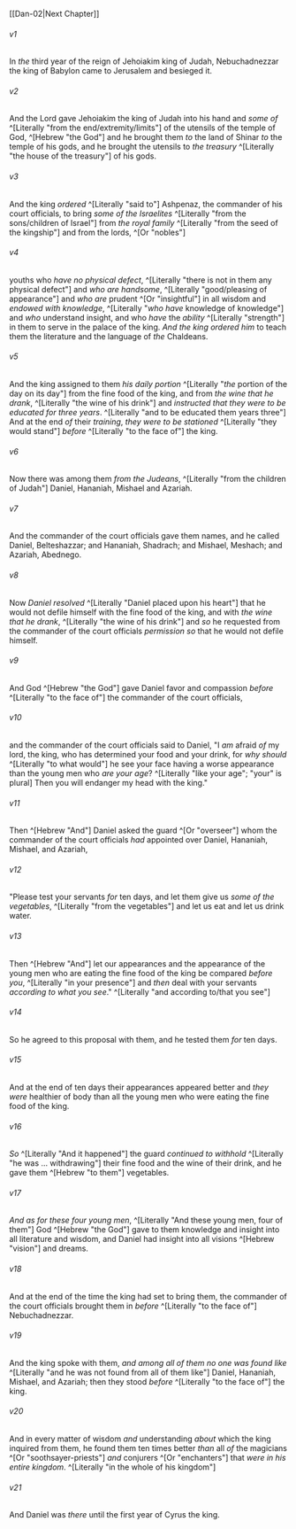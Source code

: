 ﻿---
aliases:
  - Daniel 1
---

[[Dan-02|Next Chapter]]

###### v1
In _the_ third year of the reign of Jehoiakim king of Judah, Nebuchadnezzar the king of Babylon came to Jerusalem and besieged it.

###### v2
And the Lord gave Jehoiakim the king of Judah into his hand and _some of_ ^[Literally "from the end/extremity/limits"] of the utensils of the temple of God, ^[Hebrew "the God"] and he brought them _to_ the land of Shinar _to_ the temple of his gods, and he brought the utensils to _the treasury_ ^[Literally "the house of the treasury"] of his gods.

###### v3
And the king _ordered_ ^[Literally "said to"] Ashpenaz, the commander of his court officials, to bring _some of the Israelites_ ^[Literally "from the sons/children of Israel"] from _the royal family_ ^[Literally "from the seed of the kingship"] and from the lords, ^[Or "nobles"]

###### v4
youths who _have no physical defect_, ^[Literally "there is not in them any physical defect"] and _who are_ _handsome_, ^[Literally "good/pleasing of appearance"] and _who are_ prudent ^[Or "insightful"] in all wisdom and _endowed with knowledge_, ^[Literally "_who have_ knowledge of knowledge"] and _who_ understand insight, and who _have_ the _ability_ ^[Literally "strength"] in them to serve in the palace of the king. _And the king ordered him_ to teach them the literature and the language of _the_ Chaldeans.

###### v5
And the king assigned to them _his daily portion_ ^[Literally "_the_ portion of the day on its day"] from the fine food of the king, and from _the wine that he drank_, ^[Literally "the wine of his drink"] and _instructed that_ _they were to be educated for three years_. ^[Literally "and to be educated them years three"] And at the end _of_ their _training_, _they were to be stationed_ ^[Literally "they would stand"] _before_ ^[Literally "to the face of"] the king.

###### v6
Now there was among them _from the Judeans_, ^[Literally "from the children of Judah"] Daniel, Hananiah, Mishael and Azariah.

###### v7
And the commander of the court officials gave them names, and he called Daniel, Belteshazzar; and Hananiah, Shadrach; and Mishael, Meshach; and Azariah, Abednego.

###### v8
Now _Daniel resolved_ ^[Literally "Daniel placed upon his heart"] that he would not defile himself with the fine food of the king, and with _the wine that he drank_, ^[Literally "the wine of his drink"] and _so_ he requested from the commander of the court officials _permission so_ that he would not defile himself.

###### v9
And God ^[Hebrew "the God"] gave Daniel favor and compassion _before_ ^[Literally "to the face of"] the commander of the court officials,

###### v10
and the commander of the court officials said to Daniel, "I _am_ afraid _of_ my lord, the king, who has determined your food and your drink, for _why should_ ^[Literally "to what would"] he see your face having a worse appearance than the young men who _are your age_? ^[Literally "like your age"; "your" is plural] Then you will endanger my head with the king."

###### v11
Then ^[Hebrew "And"] Daniel asked the guard ^[Or "overseer"] whom the commander of the court officials _had_ appointed over Daniel, Hananiah, Mishael, and Azariah,

###### v12
"Please test your servants _for_ ten days, and let them give us _some of the vegetables_, ^[Literally "from the vegetables"] and let us eat and let us drink water.

###### v13
Then ^[Hebrew "And"] let our appearances and the appearance of the young men who are eating the fine food of the king be compared _before you_, ^[Literally "in your presence"] and _then_ deal with your servants _according to what you see_." ^[Literally "and according to/that you see"]

###### v14
So he agreed to this proposal with them, and he tested them _for_ ten days.

###### v15
And at the end of ten days their appearances appeared better and _they were_ healthier of body than all the young men who were eating the fine food of the king.

###### v16
_So_ ^[Literally "And it happened"] the guard _continued to withhold_ ^[Literally "he was … withdrawing"] their fine food and the wine of their drink, and he gave them ^[Hebrew "to them"] vegetables.

###### v17
_And as for these four young men_, ^[Literally "And these young men, four of them"] God ^[Hebrew "the God"] gave to them knowledge and insight into all literature and wisdom, and Daniel had insight into all visions ^[Hebrew "vision"] and dreams.

###### v18
And at the end of the time the king had set to bring them, the commander of the court officials brought them in _before_ ^[Literally "to the face of"] Nebuchadnezzar.

###### v19
And the king spoke with them, _and among all of them no one was found like_ ^[Literally "and he was not found from all of them like"] Daniel, Hananiah, Mishael, and Azariah; then they stood _before_ ^[Literally "to the face of"] the king.

###### v20
And in every matter of wisdom _and_ understanding _about_ which the king inquired from them, he found them ten times better _than_ all _of_ the magicians ^[Or "soothsayer-priests"] _and_ conjurers ^[Or "enchanters"] that _were in his entire kingdom_. ^[Literally "in the whole of his kingdom"]

###### v21
And Daniel was _there_ until the first year of Cyrus the king.